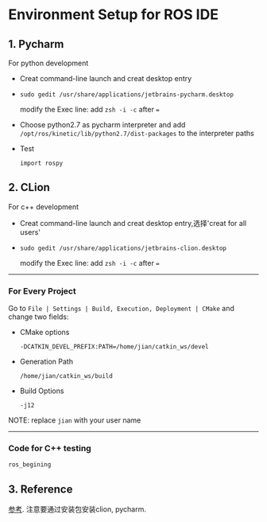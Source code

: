 # Environment Setup for ROS IDE

## 1. Pycharm

For python development

* Creat command-line launch and creat desktop entry
* `sudo gedit /usr/share/applications/jetbrains-pycharm.desktop`

   modify the Exec line: add `zsh -i -c` after `=`

* Choose python2.7 as pycharm interpreter and add `/opt/ros/kinetic/lib/python2.7/dist-packages` to the interpreter paths
* Test

    `import rospy`

## 2. CLion

For c++ development

* Creat command-line launch and creat desktop entry,选择'creat for all users'
* `sudo gedit /usr/share/applications/jetbrains-clion.desktop`

    modify the Exec line: add `zsh -i -c` after `=`

---

###  For Every Project

Go to `File | Settings | Build, Execution, Deployment | CMake` and change two fields:

* CMake options

    `-DCATKIN_DEVEL_PREFIX:PATH=/home/jian/catkin_ws/devel`

* Generation Path

    `/home/jian/catkin_ws/build`

* Build Options

    `-j12`

NOTE: replace `jian` with your user name

---

###  Code for C++ testing

`ros_begining`

## 3. Reference

[参考](https://www.hepeng.me/how-to-use-pycharm-to-debug-on-ros/). 注意要通过安装包安装clion, pycharm.